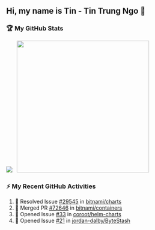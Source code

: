 <!--
**Trungtin1011/trungtin1011** is a ✨ _special_ ✨ repository because its `README.md` (this file) appears on your GitHub profile.

Here are some ideas to get you started:

- 🔭 I’m currently working on ...
- 🌱 I’m currently learning ...
- 👯 I’m looking to collaborate on ...
- 🤔 I’m looking for help with ...
- 💬 Ask me about ...
- 📫 How to reach me: ...
- 😄 Pronouns: ...
- ⚡ Fun fact: ...
-->

## Hi, my name is Tin - Tin Trung Ngo 👋

### 🏆 My GitHub Stats

![](https://github-readme-stats.vercel.app/api?username=trungtin1011&show_icons=true&count_private=true&theme=light)   <img src="https://github-readme-stats.vercel.app/api/top-langs/?username=trungtin1011&amp;layout=compact&amp;theme=light" class="jop-noMdConv" width="352">


### ⚡ My Recent GitHub Activities

1. 💪 Resolved Issue [#29545](https://github.com/bitnami/charts/issues/29545) in [bitnami/charts](https://github.com/bitnami/charts)
2. 💪 Merged PR [#72646](https://github.com/bitnami/containers/pull/72646) in [bitnami/containers](https://github.com/bitnami/containers)
3. 💪 Opened Issue [#33](https://github.com/coroot/helm-charts/issues/33) in [coroot/helm-charts](https://github.com/coroot/helm-charts)
4. 💪 Opened Issue [#21](https://github.com/jordan-dalby/ByteStash/issues/21) in [jordan-dalby/ByteStash](https://github.com/jordan-dalby/ByteStash)


